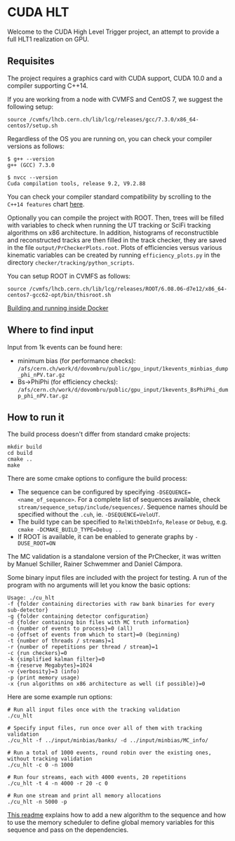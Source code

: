 CUDA HLT
========

Welcome to the CUDA High Level Trigger project, an attempt to provide
a full HLT1 realization on GPU.

Requisites
----------
The project requires a graphics card with CUDA support, CUDA 10.0 and a compiler supporting C++14.

If you are working from a node with CVMFS and CentOS 7, we suggest the following setup:

```shell
source /cvmfs/lhcb.cern.ch/lib/lcg/releases/gcc/7.3.0/x86_64-centos7/setup.sh
```

Regardless of the OS you are running on, you can check your compiler versions as follows:

```shell
$ g++ --version
g++ (GCC) 7.3.0

$ nvcc --version
Cuda compilation tools, release 9.2, V9.2.88
```

You can check your compiler standard compatibility by scrolling to the `C++14 features` chart [here](https://en.cppreference.com/w/cpp/compiler_support).

Optionally you can compile the project with ROOT. Then, trees will be filled with variables to check when running the UT tracking or SciFi tracking algorithms on x86 architecture.
In addition, histograms of reconstructible and reconstructed tracks are then filled in the track checker, they are saved in the file `output/PrCheckerPlots.root`. 
Plots of efficiencies versus various kinematic variables can be created by running `efficiency_plots.py` in the directory `checker/tracking/python_scripts`.

You can setup ROOT in CVMFS as follows:

```shell
source /cvmfs/lhcb.cern.ch/lib/lcg/releases/ROOT/6.08.06-d7e12/x86_64-centos7-gcc62-opt/bin/thisroot.sh
```

[Building and running inside Docker](readme_docker.md)

Where to find input
-------------
Input from 1k events can be found here: 

* minimum bias (for performance checks): `/afs/cern.ch/work/d/dovombru/public/gpu_input/1kevents_minbias_dump_phi_nPV.tar.gz`
* Bs->PhiPhi (for efficiency checks): `/afs/cern.ch/work/d/dovombru/public/gpu_input/1kevents_BsPhiPhi_dump_phi_nPV.tar.gz`

How to run it
-------------

The build process doesn't differ from standard cmake projects:

    mkdir build
    cd build
    cmake ..
    make

There are some cmake options to configure the build process:

* The sequence can be configured by specifying `-DSEQUENCE=<name_of_sequence>`. For a complete list of sequences available, check `stream/sequence_setup/include/sequences/`. Sequence names should be specified without the `.cuh`, ie. `-DSEQUENCE=VeloUT`.
* The build type can be specified to `RelWithDebInfo`, `Release` or `Debug`, e.g. `cmake -DCMAKE_BUILD_TYPE=Debug ..`
* If ROOT is available, it can be enabled to generate graphs by `-DUSE_ROOT=ON`

The MC validation is a standalone version of the PrChecker, it was written by
Manuel Schiller, Rainer Schwemmer and Daniel Cámpora.

Some binary input files are included with the project for testing.
A run of the program with no arguments will let you know the basic options:

    Usage: ./cu_hlt
    -f {folder containing directories with raw bank binaries for every sub-detector}
    -g {folder containing detector configuration}
    -d {folder containing bin files with MC truth information}
    -n {number of events to process}=0 (all)
    -o {offset of events from which to start}=0 (beginning)
    -t {number of threads / streams}=1
    -r {number of repetitions per thread / stream}=1
    -c {run checkers}=0
    -k {simplified kalman filter}=0
    -m {reserve Megabytes}=1024
    -v {verbosity}=3 (info)
    -p (print memory usage)
    -x {run algorithms on x86 architecture as well (if possible)}=0


Here are some example run options:

    # Run all input files once with the tracking validation
    ./cu_hlt

    # Specify input files, run once over all of them with tracking validation
    ./cu_hlt -f ../input/minbias/banks/ -d ../input/minbias/MC_info/

    # Run a total of 1000 events, round robin over the existing ones, without tracking validation
    ./cu_hlt -c 0 -n 1000

    # Run four streams, each with 4000 events, 20 repetitions
    ./cu_hlt -t 4 -n 4000 -r 20 -c 0

    # Run one stream and print all memory allocations
    ./cu_hlt -n 5000 -p


[This readme](contributing.md) explains how to add a new algorithm to the sequence and how to use the memory scheduler to define global memory variables for this sequence and pass on the dependencies.
